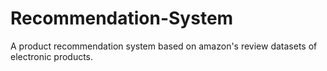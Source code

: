# Recommendation-System
A product recommendation system based on amazon's review datasets of electronic products.
